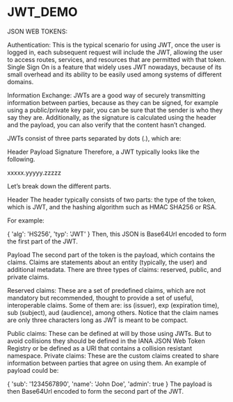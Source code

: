 # JWT_DEMO

JSON WEB TOKENS:

Authentication: This is the typical scenario for using JWT, once the user is logged in, each subsequent request will include the JWT, allowing the user to access routes, services, and resources that are permitted with that token. Single Sign On is a feature that widely uses JWT nowadays, because of its small overhead and its ability to be easily used among systems of different domains.


Information Exchange: JWTs are a good way of securely transmitting information between parties, because as they can be signed, for example using a public/private key pair, you can be sure that the sender is who they say they are. Additionally, as the signature is calculated using the header and the payload, you can also verify that the content hasn’t changed.


JWTs consist of three parts separated by dots (.), which are:

Header
Payload
Signature
Therefore, a JWT typically looks like the following.

xxxxx.yyyyy.zzzzz

Let’s break down the different parts.

Header
The header typically consists of two parts: the type of the token, which is JWT, and the hashing algorithm such as HMAC SHA256 or RSA.

For example:

{
  'alg': 'HS256',
  'typ': 'JWT'
}
Then, this JSON is Base64Url encoded to form the first part of the JWT.


Payload
The second part of the token is the payload, which contains the claims. Claims are statements about an entity (typically, the user) and additional metadata. There are three types of claims: reserved, public, and private claims.

Reserved claims: These are a set of predefined claims, which are not mandatory but recommended, thought to provide a set of useful, interoperable claims. Some of them are: iss (issuer), exp (expiration time), sub (subject), aud (audience), among others.
Notice that the claim names are only three characters long as JWT is meant to be compact.

Public claims: These can be defined at will by those using JWTs. But to avoid collisions they should be defined in the IANA JSON Web Token Registry or be defined as a URI that contains a collision resistant namespace.
Private claims: These are the custom claims created to share information between parties that agree on using them.
An example of payload could be:

{
  'sub': '1234567890',
  'name': 'John Doe',
  'admin': true
}
The payload is then Base64Url encoded to form the second part of the JWT.
